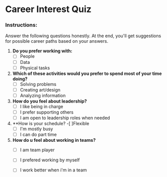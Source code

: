 # Career Interest Quiz

### Instructions:
Answer the following questions honestly. At the end, you'll get suggestions for possible career paths based on your answers.

1. **Do you prefer working with:**
   - [ ] People
   - [ ] Data
   - [ ] Physical tasks

2. **Which of these activities would you prefer to spend most of your time doing?**
   - [ ] Solving problems
   - [ ] Creating art/design
   - [ ] Analyzing information

3. **How do you feel about leadership?**
   - [ ] I like being in charge
   - [ ] I prefer supporting others
   - [ ] I am open to leadership roles when needed

4. **How is your schedule?
   -[ ]Flexible
   -[ ] I'm mostly busy
   -[ ] I can do part time

6. **How do u feel about working in teams?**
   -[ ] I am team player
   -[ ] I prefered working by myself
   -[ ] I work better when i'm in a team
   

